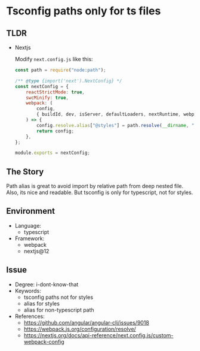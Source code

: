 # Tsconfig paths only for ts files


## TLDR

- Nextjs

    Modify `next.config.js` like this:
    ```javascript
    const path = require("node:path");

    /** @type {import('next').NextConfig} */
    const nextConfig = {
        reactStrictMode: true,
        swcMinify: true,
        webpack: (
            config,
            { buildId, dev, isServer, defaultLoaders, nextRuntime, webpack }
        ) => {
            config.resolve.alias["@styles"] = path.resolve(__dirname, "styles");
            return config;
        },
    };

    module.exports = nextConfig;
    ```


## The Story

Path alias is great to avoid import by relative path from deep nested file.
Also, its nice and readable.
But tsconfig is only for typescript, not for styles.


## Environment
- Language:
    - typescript
- Framework:
    - webpack
    - nextjs@12


## Issue
- Degree: i-dont-know-that
- Keywords:
    - tsconfig paths not for styles
    - alias for styles
    - alias for non-typescript path
- References:
    - https://github.com/angular/angular-cli/issues/9018
    - https://webpack.js.org/configuration/resolve/
    - https://nextjs.org/docs/api-reference/next.config.js/custom-webpack-config
